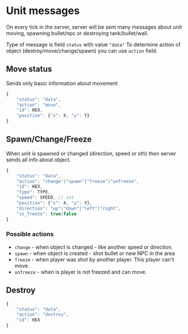 # Unit messages
On every tick in the server, server will be sent many messages about unit moving, spawning bullet/npc or destroying tank/bullet/wall.

Type of message is field `status` with value `"data"`
To determine action of object (destroy/move/change/spawn) you can use `action` field.

## Move status

Sends only basic information about movement
```js
{
    "status": "data",
    "action": "move",
    "id": HEX,
    "position": {"x": X, "y": Y}
}
```

## Spawn/Change/Freeze
When unit is spawned or changed (direction, speed or sth) then server sends all info about object.

```js
{
    "status": "data",
    "action": "change"|"spawn"|"freeze"|"unfreeze",
    "id": HEX,
    "type": TYPE,
    "speed": SPEED, // int
    "position": {"x": X, "y": Y},
    "direction": "up"|"down"|"left"|"right",
    "is_freeze": true|false
}
```

### Possible actions

* `change` - when object is changed - like another speed or direction.
* `spawn` - when object is created - shot bullet or new NPC in the area
* `freeze` - when player was shot by another player. This player can't move.
* `unfreeze` - when is player is not freezed and can move.

## Destroy
```js
{
    "status": "data",
    "action": "destroy",
    "id": HEX
}
```

